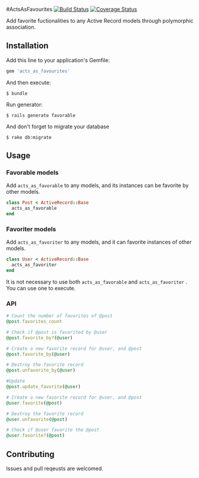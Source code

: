 
#ActsAsFavourites [![Build Status](https://travis-ci.org/rajcybage/acts_as_favourites.svg)](https://travis-ci.org/rajcybage/acts_as_favourites) [![Coverage Status](https://coveralls.io/repos/rajcybage/acts_as_favourites/badge.svg?branch=master%0A)](https://coveralls.io/r/rajcybage/acts_as_favourites?branch=master%0A)

Add favorite fuctionalities to any Active Record models through polymorphic association. 


## Installation

Add this line to your application's Gemfile:

```ruby
gem 'acts_as_favourites'
```

And then execute:

    $ bundle

Run generator:

    $ rails generate favorable

And don't forget to migrate your database

    $ rake db:migrate

## Usage

### Favorable models

Add `acts_as_favorable` to any models, and its instances can be favorite by other models.

```ruby
class Post < ActiveRecord::Base
  acts_as_favorable
end
```

### Favoriter models

Add `acts_as_favoriter` to any models, and it can favorite instances of other models.

```ruby
class User < ActiveRecord::Base
  acts_as_favoriter
end
```


It is not necessary to use both `acts_as_favorable` and `acts_as_favoriter` . You can use one to execute.

### API

```ruby
# Count the number of favorites of @post
@post.favorites_count

# Check if @post is favorited by @user
@post.favorite_by?(@user)

# Create a new favorite record for @user, and @post
@post.favorite_by(@user)

# Destroy the favorite record
@post.unfavorite_by(@user)

#Update
@post.update_favorite(@user)
```



```ruby
# Create a new favorite record for @user, and @post
@user.favorite(@post)

# Destroy the favorite record
@user.unfavorite(@post)

# Check if @user favorite the @post
@user.favorite?(@post)
```

## Contributing

Issues and pull reqeusts are welcomed.
